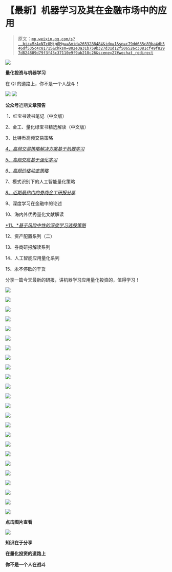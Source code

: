 # 【最新】机器学习及其在金融市场中的应用

> 原文：[`mp.weixin.qq.com/s?__biz=MzAxNTc0Mjg0Mg==&mid=2653288484&idx=1&sn=c79dd635c89ba4db546df535c4c81715&chksm=802e3a31b759b327d31d12f506526c3081cf49f8297d824809d79f3f45c37110e9f9ab218c26&scene=27#wechat_redirect`](http://mp.weixin.qq.com/s?__biz=MzAxNTc0Mjg0Mg==&mid=2653288484&idx=1&sn=c79dd635c89ba4db546df535c4c81715&chksm=802e3a31b759b327d31d12f506526c3081cf49f8297d824809d79f3f45c37110e9f9ab218c26&scene=27#wechat_redirect)

![](img/4d23e291c048375e72046f282859ab70.png)

**量化投资与机器学习**

在 QI 的道路上，你不是一个人战斗！

![](img/a8465e65bf54c375c9f3fba202bb9d86.png) ![](img/81e631ba8878cc68c49795c6cc952f25.png)

**公众号**近期**文章预告**

 1、红宝书读书笔记（中文版）

2、金工、量化绿宝书精选解读（中文版）

3、比特币高频交易策略

[*4、高频交易策略解决方案基于机器学习*](https://mp.weixin.qq.com/s?__biz=MzAxNTc0Mjg0Mg==&mid=2653288278&idx=1&sn=73c6749fa89384391031c78a55768681&chksm=802e3543b759bc55fdaa974ac1d5a3c7a0a6ea11a272030dcb989978a96db6f2be8e5a0902cc&scene=21#wechat_redirect)

[*5、高频交易基于强化学习*](https://mp.weixin.qq.com/s?__biz=MzAxNTc0Mjg0Mg==&mid=2653288292&idx=1&sn=322bcd5400b339616e480775cce98bdf&chksm=802e3571b759bc6739d7fe48366a02f59f9e58a07360ac089b1e17b6350c4fd0ef4b8d735a7d&scene=21#wechat_redirect)

[*6、高频价格动态策略*](https://mp.weixin.qq.com/s?__biz=MzAxNTc0Mjg0Mg==&mid=2653288413&idx=1&sn=cddb1fbdefbcbd470e539bc030be28df&chksm=802e35c8b759bcdeeb836bfebaec2dc72570273b4ee4f39ee46137bff6798bcb5e392701e247&scene=21#wechat_redirect)

7、模式识别下的人工智能量化策略

[*8、近期最热门的券商金工研报分享*](https://mp.weixin.qq.com/s?__biz=MzAxNTc0Mjg0Mg==&mid=2653288446&idx=1&sn=9c9eff76734dc2a9f1b046eb9184704a&chksm=802e35ebb759bcfdf5843d5b0892c8c2142e15a62454e31846fd979c215ae56ebab2a717cefa&scene=21#wechat_redirect)

9、深度学习在金融中的论述

10、海内外优秀量化文献解读

[*11、**基于风险中性的深度学习选股策略*](https://mp.weixin.qq.com/s?__biz=MzAxNTc0Mjg0Mg==&mid=2653288319&idx=1&sn=e2be2ffda6b8c63f46a966790e8147ad&chksm=802e356ab759bc7c9a607ffb2145a020b454b2a97dac956684d484d5ed8bba5b09770d049dab&scene=21#wechat_redirect)

12、资产配置系列（二）

13、券商研报解读系列

14、人工智能应用量化系列

15、永不停歇的干货

分享一篇今天最新的研报，讲机器学习应用量化投资的，值得学习！

![](img/f797cae6a9b605c8e9646c61a164b862.png)

![](img/fba017e3f31eee7599766e7c338b016b.png)

![](img/eed415cb94f1d68aa4110b3c2009b507.png)

![](img/3392b14ee458ab052610fe2fa36bfd7a.png)

![](img/c9a0fe745c3063ce9c106d7b3f988e72.png)

![](img/0575735148839539ba998079bc7ae3bb.png)

![](img/7017a4dee259ab492c9fd74f01dfb802.png)

![](img/5fe78d3680aa75c5cddb4251912478aa.png)

![](img/b1d717398a22bbea217b21dfc8326743.png)

![](img/c1dcfee66bde8acff54a5c800dd9f0e3.png)

![](img/0a8fa5e0da4d8a3f81a1075a142bca7f.png)

![](img/761d66d0cc040899753ca4d62e8bc09f.png)

![](img/96ee707d69ca2a867657c221edaa559d.png)

![](img/8425149d4e9d0a4ec93df56524a52863.png)

![](img/4dc5c0b28083a921081ee32494972a2d.png)

![](img/d1dc5024f16cca3e744cb8c763ccdc52.png)

![](img/35a4f3d0dcf73bdce1007a8dd03adac2.png)

![](img/1e35b52d643afc96fe7ebd41fd7da8f6.png)

![](img/9f64f2a4a649150226fce715e1c0ce1b.png)

![](img/32b3a1b8ebbefa27e1d190bba6163392.png)

![](img/36d22608c52af57f4503aed9b6845394.png)

![](img/794f3ee787555535017744b110808ffc.png)

![](img/3fd9601b7fd969e79eb428afb36c2599.png)

![](img/1af475a99253df1b8dc8329e6a1ed0e8.png)

**点击图片查看**

![](https://mp.weixin.qq.com/s?__biz=MzAxNTc0Mjg0Mg==&mid=2653288432&idx=1&sn=6af2278e2bd40e30ee5b056f292d5e4b&chksm=802e35e5b759bcf31d4603d6e7d40d7eedd89eb2ad7ddb7ffce3966312297f5abc62eec80b32&scene=21#wechat_redirect)

**知识在于分享**

**在量化投资的道路上**

**你不是一个人在战斗**
